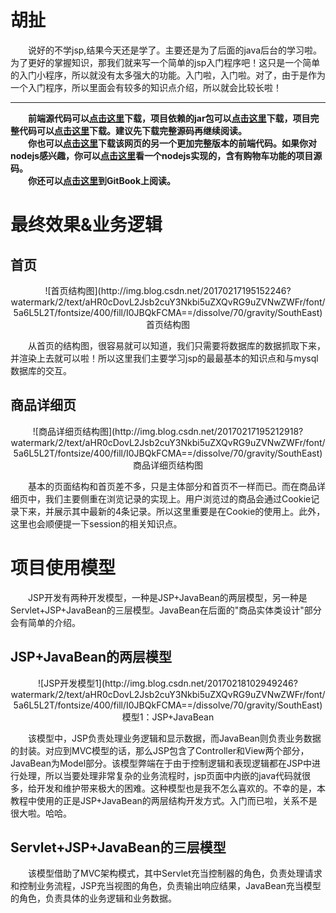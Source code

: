 # 胡扯
&emsp;&emsp;说好的不学jsp,结果今天还是学了。主要还是为了后面的java后台的学习啦。为了更好的掌握知识，那我们就来写一个简单的jsp入门程序吧！这只是一个简单的入门小程序，所以就没有太多强大的功能。入门啦，入门啦。对了，由于是作为一个入门程序，所以里面会有较多的知识点介绍，所以就会比较长啦！

---

&emsp;&emsp;**前端源代码可以[点击这里](https://github.com/DoneSpeak/JSP/tree/master/SimpleShop/fontEnd-src/simpleshop)下载，项目依赖的jar包可以[点击这里]()下载，项目完整代码可以[点击这里](https://github.com/DoneSpeak/JSP/tree/master/SimpleShop)下载。建议先下载完整源码再继续阅读。**  
&emsp;&emsp;**你也可以[点击这里](https://github.com/DoneSpeak/web-frontend/tree/master/bookshop)下载该网页的另一个更加完整版本的前端代码。如果你对nodejs感兴趣，你可以[点击这里](https://github.com/DoneSpeak/N-bookshop)看一个nodejs实现的，含有购物车功能的项目源码。**  
&emsp;&emsp;**你还可以[点击这里](https://donespeak.gitbooks.io/jsp-simpleshop/)到GitBook上阅读。** 
# 最终效果&业务逻辑
## 首页
<center>![首页结构图](http://img.blog.csdn.net/20170217195152246?watermark/2/text/aHR0cDovL2Jsb2cuY3Nkbi5uZXQvRG9uZVNwZWFr/font/5a6L5L2T/fontsize/400/fill/I0JBQkFCMA==/dissolve/70/gravity/SouthEast) </center>
<center>首页结构图</center> 

&emsp;&emsp;从首页的结构图，很容易就可以知道，我们只需要将数据库的数据抓取下来，并渲染上去就可以啦！所以这里我们主要学习jsp的最最基本的知识点和与mysql数据库的交互。

## 商品详细页
<center>![商品详细页结构图](http://img.blog.csdn.net/20170217195212918?watermark/2/text/aHR0cDovL2Jsb2cuY3Nkbi5uZXQvRG9uZVNwZWFr/font/5a6L5L2T/fontsize/400/fill/I0JBQkFCMA==/dissolve/70/gravity/SouthEast)</center>
<center>商品详细页结构图</center>

&emsp;&emsp;基本的页面结构和首页差不多，只是主体部分和首页不一样而已。而在商品详细页中，我们主要侧重在浏览记录的实现上。用户浏览过的商品会通过Cookie记录下来，并展示其中最新的4条记录。所以这里重要是在Cookie的使用上。此外，这里也会顺便提一下session的相关知识点。

# 项目使用模型
&emsp;&emsp;JSP开发有两种开发模型，一种是JSP+JavaBean的两层模型，另一种是Servlet+JSP+JavaBean的三层模型。JavaBean在后面的"商品实体类设计"部分会有简单的介绍。
## JSP+JavaBean的两层模型
<center>![JSP开发模型1](http://img.blog.csdn.net/20170218102949246?watermark/2/text/aHR0cDovL2Jsb2cuY3Nkbi5uZXQvRG9uZVNwZWFr/font/5a6L5L2T/fontsize/400/fill/I0JBQkFCMA==/dissolve/70/gravity/SouthEast)</center>
<center>模型1：JSP+JavaBean</center>

&emsp;&emsp;该模型中，JSP负责处理业务逻辑和显示数据，而JavaBean则负责业务数据的封装。对应到MVC模型的话，那么JSP包含了Controller和View两个部分，JavaBean为Model部分。该模型弊端在于由于控制逻辑和表现逻辑都在JSP中进行处理，所以当要处理非常复杂的业务流程时，jsp页面中内嵌的java代码就很多，给开发和维护带来极大的困难。这种模型也是我不怎么喜欢的。不幸的是，本教程中使用的正是JSP+JavaBean的两层结构开发方式。入门而已啦，关系不是很大啦。哈哈。
## Servlet+JSP+JavaBean的三层模型
&emsp;&emsp;该模型借助了MVC架构模式，其中Servlet充当控制器的角色，负责处理请求和控制业务流程，JSP充当视图的角色，负责输出响应结果，JavaBean充当模型的角色，负责具体的业务逻辑和业务数据。
